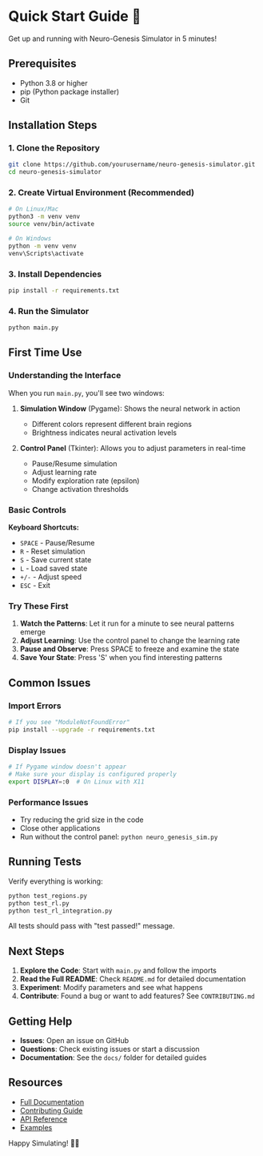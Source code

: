 # Quick Start Guide 🚀

Get up and running with Neuro-Genesis Simulator in 5 minutes!

## Prerequisites

- Python 3.8 or higher
- pip (Python package installer)
- Git

## Installation Steps

### 1. Clone the Repository
```bash
git clone https://github.com/yourusername/neuro-genesis-simulator.git
cd neuro-genesis-simulator
```

### 2. Create Virtual Environment (Recommended)
```bash
# On Linux/Mac
python3 -m venv venv
source venv/bin/activate

# On Windows
python -m venv venv
venv\Scripts\activate
```

### 3. Install Dependencies
```bash
pip install -r requirements.txt
```

### 4. Run the Simulator
```bash
python main.py
```

## First Time Use

### Understanding the Interface

When you run `main.py`, you'll see two windows:

1. **Simulation Window** (Pygame): Shows the neural network in action
   - Different colors represent different brain regions
   - Brightness indicates neural activation levels

2. **Control Panel** (Tkinter): Allows you to adjust parameters in real-time
   - Pause/Resume simulation
   - Adjust learning rate
   - Modify exploration rate (epsilon)
   - Change activation thresholds

### Basic Controls

**Keyboard Shortcuts:**
- `SPACE` - Pause/Resume
- `R` - Reset simulation
- `S` - Save current state
- `L` - Load saved state
- `+/-` - Adjust speed
- `ESC` - Exit

### Try These First

1. **Watch the Patterns**: Let it run for a minute to see neural patterns emerge
2. **Adjust Learning**: Use the control panel to change the learning rate
3. **Pause and Observe**: Press SPACE to freeze and examine the state
4. **Save Your State**: Press 'S' when you find interesting patterns

## Common Issues

### Import Errors
```bash
# If you see "ModuleNotFoundError"
pip install --upgrade -r requirements.txt
```

### Display Issues
```bash
# If Pygame window doesn't appear
# Make sure your display is configured properly
export DISPLAY=:0  # On Linux with X11
```

### Performance Issues
- Try reducing the grid size in the code
- Close other applications
- Run without the control panel: `python neuro_genesis_sim.py`

## Running Tests

Verify everything is working:
```bash
python test_regions.py
python test_rl.py
python test_rl_integration.py
```

All tests should pass with "test passed!" message.

## Next Steps

1. **Explore the Code**: Start with `main.py` and follow the imports
2. **Read the Full README**: Check `README.md` for detailed documentation
3. **Experiment**: Modify parameters and see what happens
4. **Contribute**: Found a bug or want to add features? See `CONTRIBUTING.md`

## Getting Help

- **Issues**: Open an issue on GitHub
- **Questions**: Check existing issues or start a discussion
- **Documentation**: See the `docs/` folder for detailed guides

## Resources

- [Full Documentation](./README.md)
- [Contributing Guide](./CONTRIBUTING.md)
- [API Reference](./docs/)
- [Examples](./docs/examples/)

Happy Simulating! 🧠✨
